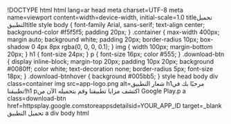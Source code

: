 !DOCTYPE html
html lang=ar
head
    meta charset=UTF-8
    meta name=viewport content=width=device-width, initial-scale=1.0
    titleتحميل التطبيقtitle
    style
        body {
            font-family Arial, sans-serif;
            text-align center;
            background-color #f5f5f5;
            padding 20px;
        }
        .container {
            max-width 400px;
            margin auto;
            background white;
            padding 20px;
            border-radius 10px;
            box-shadow 0 4px 8px rgba(0, 0, 0, 0.1);
        }
        img {
            width 100px;
            margin-bottom 20px;
        }
        h1 {
            font-size 24px;
        }
        p {
            font-size 16px;
            color #555;
        }
        .download-btn {
            display inline-block;
            margin-top 20px;
            padding 10px 20px;
            background #0080ff;
            color white;
            text-decoration none;
            border-radius 5px;
            font-size 18px;
        }
        .download-btnhover {
            background #005bb5;
        }
    style
head
body
    div class=container
        img src=app-logo.png alt=شعار التطبيق
        h1مرحبًا بك في تطبيقنا!h1
        pاكتشف مزايا تطبيقنا وقم بتحميله الآن من Google Play.p
        a class=download-btn href=httpsplay.google.comstoreappsdetailsid=YOUR_APP_ID target=_blank
            تحميل التطبيق
        a
    div
body
html
